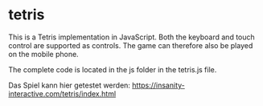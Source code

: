 # tetris
This is a Tetris implementation in JavaScript.
Both the keyboard and touch control are supported as controls. The game can therefore also be played on the mobile phone.

The complete code is located in the js folder in the tetris.js file.

Das Spiel kann hier getestet werden:
https://insanity-interactive.com/tetris/index.html
